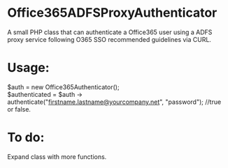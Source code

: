 # Office365ADFSProxyAuthenticator
A small PHP class that can authenticate a Office365 user using a ADFS proxy service following O365 SSO recommended guidelines via CURL.

# Usage:
$auth = new Office365Authenticator(); <br/>
$authenticated = $auth -> authenticate("firstname.lastname@yourcompany.net", "password"); //true or false.

# To do:
Expand class with more functions.

